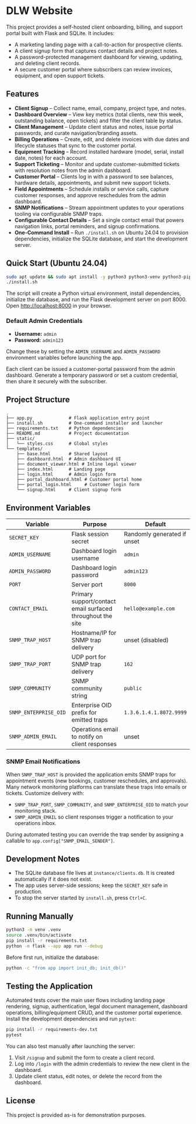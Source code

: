 # DLW Website

This project provides a self-hosted client onboarding, billing, and support portal built with Flask and SQLite. It includes:

- A marketing landing page with a call-to-action for prospective clients.
- A client signup form that captures contact details and project notes.
- A password-protected management dashboard for viewing, updating, and deleting client records.
- A secure customer portal where subscribers can review invoices, equipment, and open support tickets.

## Features

- **Client Signup** – Collect name, email, company, project type, and notes.
- **Dashboard Overview** – View key metrics (total clients, new this week, outstanding balance, open tickets) and filter the client table by status.
- **Client Management** – Update client status and notes, issue portal passwords, and curate navigation/branding assets.
- **Billing Operations** – Create, edit, and delete invoices with due dates and lifecycle statuses that sync to the customer portal.
- **Equipment Tracking** – Record installed hardware (model, serial, install date, notes) for each account.
- **Support Ticketing** – Monitor and update customer-submitted tickets with resolution notes from the admin dashboard.
- **Customer Portal** – Clients log in with a password to see balances, hardware details, appointments, and submit new support tickets.
- **Field Appointments** – Schedule installs or service calls, capture customer responses, and approve reschedules from the admin dashboard.
- **SNMP Notifications** – Stream appointment updates to your operations tooling via configurable SNMP traps.
- **Configurable Contact Details** – Set a single contact email that powers navigation links, portal reminders, and signup confirmations.
- **One-Command Install** – Run `./install.sh` on Ubuntu 24.04 to provision dependencies, initialize the SQLite database, and start the development server.

## Quick Start (Ubuntu 24.04)

```bash
sudo apt update && sudo apt install -y python3 python3-venv python3-pip
./install.sh
```

The script will create a Python virtual environment, install dependencies, initialize the database, and run the Flask development server on port 8000. Open <http://localhost:8000> in your browser.

### Default Admin Credentials

- **Username:** `admin`
- **Password:** `admin123`

Change these by setting the `ADMIN_USERNAME` and `ADMIN_PASSWORD` environment variables before launching the app.

Each client can be issued a customer-portal password from the admin dashboard. Generate a temporary password or set a custom credential, then share it securely with the subscriber.

## Project Structure

```
.
├── app.py              # Flask application entry point
├── install.sh          # One-command installer and launcher
├── requirements.txt    # Python dependencies
├── README.md           # Project documentation
├── static/
│   └── styles.css      # Global styles
└── templates/
    ├── base.html       # Shared layout
    ├── dashboard.html  # Admin dashboard UI
    ├── document_viewer.html # Inline legal viewer
    ├── index.html      # Landing page
    ├── login.html      # Admin login form
    ├── portal_dashboard.html # Customer portal home
    ├── portal_login.html     # Customer login form
    └── signup.html     # Client signup form
```

## Environment Variables

| Variable | Purpose | Default |
| --- | --- | --- |
| `SECRET_KEY` | Flask session secret | Randomly generated if unset |
| `ADMIN_USERNAME` | Dashboard login username | `admin` |
| `ADMIN_PASSWORD` | Dashboard login password | `admin123` |
| `PORT` | Server port | `8000` |
| `CONTACT_EMAIL` | Primary support/contact email surfaced throughout the site | `hello@example.com` |
| `SNMP_TRAP_HOST` | Hostname/IP for SNMP trap delivery | unset (disabled) |
| `SNMP_TRAP_PORT` | UDP port for SNMP trap delivery | `162` |
| `SNMP_COMMUNITY` | SNMP community string | `public` |
| `SNMP_ENTERPRISE_OID` | Enterprise OID prefix for emitted traps | `1.3.6.1.4.1.8072.9999` |
| `SNMP_ADMIN_EMAIL` | Operations email to notify on client responses | unset |

### SNMP Email Notifications

When `SNMP_TRAP_HOST` is provided the application emits SNMP traps for appointment events (new bookings, customer reschedules, and approvals). Many network monitoring platforms can translate these traps into emails or tickets. Customize delivery with:

- `SNMP_TRAP_PORT`, `SNMP_COMMUNITY`, and `SNMP_ENTERPRISE_OID` to match your monitoring stack.
- `SNMP_ADMIN_EMAIL` so client responses trigger a notification to your operations inbox.

During automated testing you can override the trap sender by assigning a callable to `app.config["SNMP_EMAIL_SENDER"]`.

## Development Notes

- The SQLite database file lives at `instance/clients.db`. It is created automatically if it does not exist.
- The app uses server-side sessions; keep the `SECRET_KEY` safe in production.
- To stop the server started by `install.sh`, press `Ctrl+C`.

## Running Manually

```bash
python3 -m venv .venv
source .venv/bin/activate
pip install -r requirements.txt
python -m flask --app app run --debug
```

Before first run, initialize the database:

```bash
python -c "from app import init_db; init_db()"
```

## Testing the Application

Automated tests cover the main user flows including landing page rendering, signup, authentication, legal document management, dashboard operations, billing/equipment CRUD, and the customer portal experience. Install the development dependencies and run `pytest`:

```bash
pip install -r requirements-dev.txt
pytest
```

You can also test manually after launching the server:

1. Visit `/signup` and submit the form to create a client record.
2. Log into `/login` with the admin credentials to review the new client in the dashboard.
3. Update client status, edit notes, or delete the record from the dashboard.

## License

This project is provided as-is for demonstration purposes.
